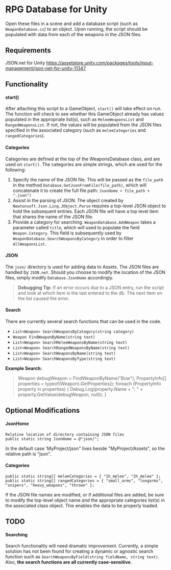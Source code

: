 # RPG Database for Unity

Open these files in a scene and add a database script (such as `WeaponDatabase.cs`) to an object. Upon running, the script should be populated with data from each of the weapons in the JSON files.

## Requirements

JSON.net for Unity
https://assetstore.unity.com/packages/tools/input-management/json-net-for-unity-11347

## Functionality

#### start()

After attaching this script to a GameObject, `start()` will take effect on run. The function will check to see whether this GameObject already has values populated in the appropriate list(s), such as `MeleeWeaponsList` and `RangedWeaponsList`. If not, the values will be populated from the JSON files specified in the associated category (such as `meleeCategories` and `rangedCategories`).

#### Categories

Categories are defined at the top of the WeaponsDatabase class, and are used on `start()`. The categories are simple strings, which are used for the following:

1. Specify the name of the JSON file. This will be passed as the `file_path` in the method `Database.GetJsonFromFile(file_path)`, which will concatenate it to create the full file path: `JsonHome + file_path + ".json")`
1. Assist in the parsing of JSON. The object created by `Newtonsoft.Json.Linq.JObject.Parse` requires a top-level JSON object to hold the subsequent entries. Each JSON file will have a top level item that shares the name of the JSON file.
1. Provide a category for searching. `WeaponDatabase.AddWeapon` takes a parameter called `title`, which will used to populate the field `Weapon.Category`. This field is subsequently used by `WeaponDatabase.SearchWeaponsByCategory` in order to filter `AllWeaponsList`.

#### JSON

The `json/` directory is used for adding data to Assets. The JSON files are handled by `JSON.net`. Should you choose to modify the location of the JSON files, simply modify `Database.JsonHome` accordingly.

> **Debugging Tip:**
> If an error occurs due to a JSON entry, run the script
> and look at which item is the last entered to the db.
> The next item on the list caused the error.

#### Search

There are currently several search functions that can be used in the code.

- `List<Weapon> SearchWeaponsByCategory(string category)`
- `Weapon FindWeaponByName(string text)`
- `List<Weapon> SearchMeleeWeaponsByName(string text)`
- `List<Weapon> SearchRangedWeaponsByName(string text)`
- `List<Weapon> SearchWeaponsByName(string text)`
- `List<Weapon> SearchWeaponsByType(string text)`

**Example Search:**
> Weapon debugWeapon = FindWeaponByName("Bow");
> PropertyInfo[] properties = typeof(Weapon).GetProperties();
> foreach (PropertyInfo property in properties)
> {
>    Debug.Log(property.Name + ": " + property.GetValue(debugWeapon, null));
> }

## Optional Modifications

#### JsonHome
```
Relative location of directory containing JSON files
public static string JsonHome = @"json/";
```
In the default case 'MyProject/json" lives beside "MyProject/Assets", so the relative path is "json".

#### Categories
```
public static string[] meleeCategories = { "1h_melee", "2h_melee" };
public static string[] rangedCategories = { "small_arms", "longarms", "snipers", "heavy_weapons", "thrown" };
```
If the JSON file names are modified, or if additional files are added, be sure to modify the top-level object name *and* the appropriate categories list(s) in the associated class object. This enables the data to be properly loaded.

## TODO

#### Searching
Search functionality will need dramatic improvement. Currently, a simple solution has not been found for creating a dynamic or agnostic search function such as `SearchWeaponsByField(string fieldName, string text)`. Also, __the search functions are all currently case-sensitive__.
